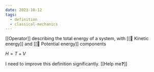 ```yaml
---
date: 2023-10-12
tags:
  - definition
  - classical-mechanics
---
```

[[Operator]] describing the total energy of a system, with [[📘 Kinetic energy]] and [[📘 Potential energy]] components

$H = T + V$

I need to improve this definition significantly. [[Help me❓]]
